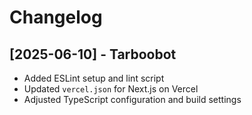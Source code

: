 # Changelog

## [2025-06-10] - Tarboobot
- Added ESLint setup and lint script
- Updated `vercel.json` for Next.js on Vercel
- Adjusted TypeScript configuration and build settings
